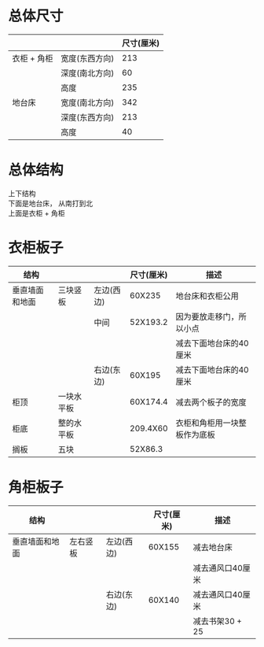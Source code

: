 # 总体尺寸
| | | 尺寸(厘米)|
|---|---|---|
|衣柜 + 角柜|宽度(东西方向) | 213 |
| | 深度(南北方向)| 60 |
|| 高度| 235|
|地台床|宽度(南北方向)| 342 |
| | 深度(东西方向)|213 |
| | 高度|40 |

# 总体结构
上下结构  
下面是地台床， 从南打到北  
上面是衣柜 + 角柜 


# 衣柜板子 
|结构|||尺寸(厘米)|描述|
|---|---|---|---|---|
|垂直墙面和地面|三块竖板|左边(西边)|60X235|地台床和衣柜公用|
|||中间|52X193.2|因为要放走移门，所以小点|
|||||减去下面地台床的40厘米|
|||右边(东边)|60X195|减去下面地台床的40厘米|
|柜顶|一块水平板||60X174.4|减去两个板子的宽度|
|柜底|整的水平板||209.4X60|衣柜和角柜用一块整板作为底板|
|搁板|五块||52X86.3||

# 角柜板子
|结构|||尺寸(厘米)|描述|
|---|---|---|---|---|
|垂直墙面和地面|左右竖板|左边(西边)|60X155|减去地台床|
|||||减去通风口40厘米|
|||右边(东边)|60X140|减去通风口40厘米|
|||||减去书架30 + 25|

